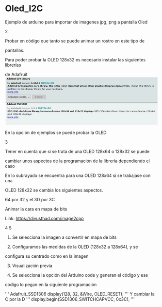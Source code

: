 # Oled_I2C
Ejemplo de arduino para importar de imagenes jpg, png a pantalla Oled
 
2
 

 
Probar en código que tanto se puede animar un rostro en este tipo de

pantallas.

Para poder probar la OLED 128x32 es necesario instalar las siguientes librerías

de Adafruit
 ![img1](https://github.com/ArtilRobotics/Oled_I2C/blob/main/Images/Libreria%20Arduino%20OLED.jpg)














 
En la opción de ejemplos se puede probar la OLED
 
3
 

 
Tener en cuenta que si se trata de una OLED 128x64 o 128x32 se puede

cambiar unos aspectos de la programación de la librería dependiendo el caso
 












 
En lo subrayado se encuentra para una OLED 128x64 si se trabajase con una

OLED 128x32 se cambia los siguientes aspectos.

64 por 32 y el 3D por 3C

Animar la cara en mapa de bits

Link: https://diyusthad.com/image2cpp
 
4 
5

1. Se selecciona la imagen a convertir en mapa de bits

2. Configuramos las medidas de la OLED (128x32 a 128x64), y se

configura su centrado como en la imagen

3. Visualización previa

4. Se selecciona la opción del Arduino code y generan el código y ese

código lo pegan en la siguiente programación

'''
Adafruit_SSD1306 display(128, 32, &Wire, OLED_RESET);
'''
Y cambiar la C por la D
'''
display.begin(SSD1306_SWITCHCAPVCC, 0x3C);
'''
